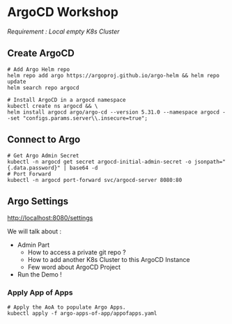 # ArgoCD Workshop

_Requirement : Local empty K8s Cluster_

## Create ArgoCD

```shell
# Add Argo Helm repo
helm repo add argo https://argoproj.github.io/argo-helm && helm repo update
helm search repo argocd
```

```shell
# Install ArgoCD in a argocd namespace
kubectl create ns argocd && \
helm install argocd argo/argo-cd --version 5.31.0 --namespace argocd --set "configs.params.server\\.insecure=true";
```


## Connect to Argo

```shell
# Get Argo Admin Secret
kubectl -n argocd get secret argocd-initial-admin-secret -o jsonpath="{.data.password}" | base64 -d
# Port Forward
kubectl -n argocd port-forward svc/argocd-server 8080:80
```

## Argo Settings

<http://localhost:8080/settings>

We will talk about :

* Admin Part
  * How to access a private git repo ?
  * How to add another K8s Cluster to this ArgoCD Instance
  * Few word about ArgoCD Project
* Run the Demo !

### Apply App of Apps

```shell
# Apply the AoA to populate Argo Apps.
kubectl apply -f argo-apps-of-app/appofapps.yaml

```
